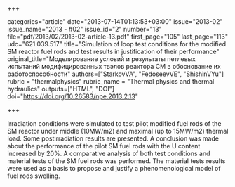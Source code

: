 +++

categories="article"
date="2013-07-14T01:13:53+03:00"
issue="2013-02"
issue_name="2013 - #02"
issue_id="2"
number="13"
file="pdf/2013/02/2013-02-article-13.pdf"
first_page="105"
last_page="113"
udc="621.039.517"
title="Simulation of loop test conditions for the modified SM reactor fuel rods and test results in justification of their performance"
original_title="Моделирование условий и результаты петлевых испытаний модифицированных твэлов реактора СМ в обоснование их работоспособности"
authors=["StarkovVA", "FedoseevVE", "ShishinVYu"]
rubric = "thermalphysics"
rubric_name = "Thermal physics and thermal hydraulics"
outputs=["HTML", "DOI"]
doi="https://doi.org/10.26583/npe.2013.2.13"

+++

Irradiation conditions were simulated to test pilot modified fuel rods of the SM reactor under middle (10MW/m2) and maximal (up to 15MW/m2) thermal load. Some postirradiation results are presented. A conclusion was made about the performance of the pilot SM fuel rods with the U content increased by 20%. A comparative analysis of both test conditions and material tests of the SM fuel rods was performed. The material tests results were used as a basis to propose and justify a phenomenological model of fuel rods swelling.